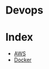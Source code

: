 # Devops

# Index

* [AWS](https://github.com/andresmontoyab/Devops/blob/master/AWS)			 
* [Docker](https://github.com/andresmontoyab/Devops/blob/master/docker)
